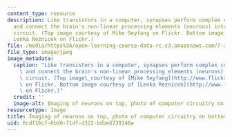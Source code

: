 ```yaml
---
content_type: resource
description: Like transistors in a computer, synapses perform complex computations
  and connect the brain's non-linear processing elements (neurons) into a functional
  circuit. (Top image courtesy of Mike Seyfang on Flickr. Bottom image courtesy of
  Lenka Reznicek on Flickr.)
file: /media/https%3A/open-learning-course-data-rc.s3.amazonaws.com/7-349-from-molecules-to-behavior-synaptic-neurophysiology-spring-2010/8cdf16cf6bd071dfd322bdbe6739146a_7-349s10.jpg
file_type: image/jpeg
image_metadata:
  caption: "Like transistors in a computer, synapses perform complex computations\
    \ and connect the brain's non-linear processing elements (neurons) into a functional\
    \ circuit. (Top image\_courtesy of [Mike Seyfang](http://www.flickr.com/photos/mikeblogs/3101400087/)\
    \ on Flickr. Bottom image courtesy of [Lenka Reznicek](http://www.flickr.com/photos/reznicek111/2300320397/)\
    \ on Flickr.)"
  credit: ''
  image-alt: Imaging of neurons on top, photo of computer circuitry on bottom.
resourcetype: Image
title: Imaging of neurons on top, photo of computer circuitry on bottom
uid: 8cdf16cf-6bd0-71df-d322-bdbe6739146a
---
```

